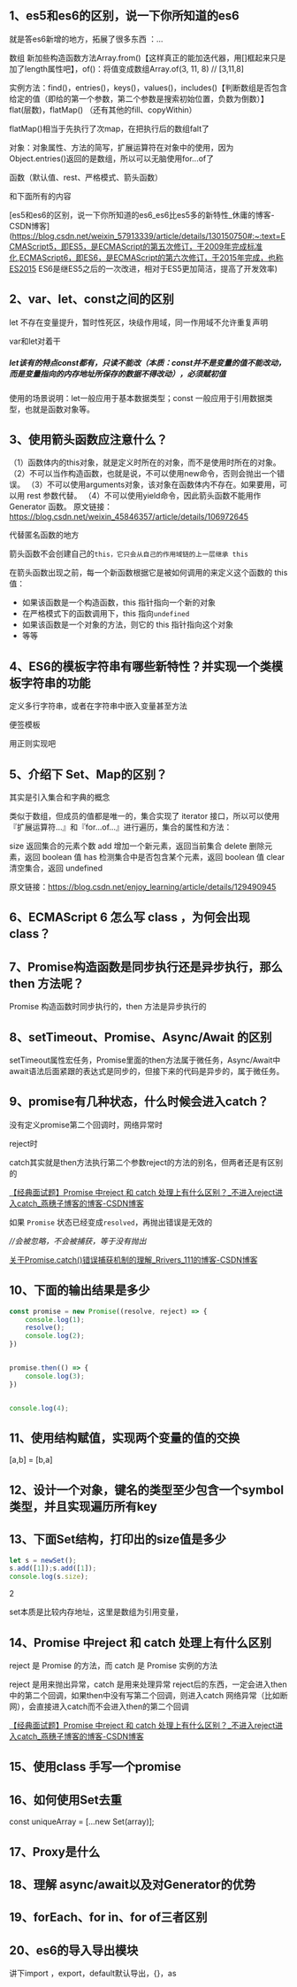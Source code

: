 ## **1、es5和es6的区别，说一下你所知道的es6**

就是答es6新增的地方，拓展了很多东西 ：...		

数组		新加些构造函数方法Array.from()【这样真正的能加迭代器，用[]框起来只是加了length属性吧】，of()：将值变成数组Array.of(3, 11, 8) // [3,11,8]

实例方法：find()，entries()，keys()，values()，includes()【判断数组是否包含给定的值（即给的第一个参数，第二个参数是搜索初始位置，负数为倒数）】	flat(层数)，flatMap()  （还有其他的fill、copyWithin）

flatMap()相当于先执行了次map，在把执行后的数组falt了

对象：对象属性、方法的简写，扩展运算符在对象中的使用，因为Object.entries()返回的是数组，所以可以无脑使用for...of了

函数（默认值、rest、严格模式、箭头函数） 

和下面所有的内容

[es5和es6的区别，说一下你所知道的es6_es6比es5多的新特性_休庸的博客-CSDN博客](https://blog.csdn.net/weixin_57913339/article/details/130150750#:~:text=ECMAScript5，即ES5，是ECMAScript的第五次修订，于2009年完成标准化,ECMAScript6，即ES6，是ECMAScript的第六次修订，于2015年完成，也称ES2015 ES6是继ES5之后的一次改进，相对于ES5更加简洁，提高了开发效率)

## **2、var、let、const之间的区别**

let   不存在变量提升，暂时性死区，块级作用域，同一作用域不允许重复声明

var和let对着干

##### let该有的特点const都有，只读不能改（本质：const并不是变量的值不能改动，而是变量指向的内存地址所保存的数据不得改动），必须赋初值

使用的场景说明：let一般应用于基本数据类型；const 一般应用于引用数据类型，也就是函数对象等。

## **3、使用箭头函数应注意什么？**

（1）函数体内的this对象，就是定义时所在的对象，而不是使用时所在的对象。
（2）不可以当作构造函数，也就是说，不可以使用new命令，否则会抛出一个错误。
（3）不可以使用arguments对象，该对象在函数体内不存在。如果要用，可以用 rest 参数代替。
（4）不可以使用yield命令，因此箭头函数不能用作 Generator 函数。
原文链接：https://blog.csdn.net/weixin_45846357/article/details/106972645

代替匿名函数的地方



箭头函数不会创建自己的`this，它只会从自己的作用域链的上一层继承 this`

在箭头函数出现之前，每一个新函数根据它是被如何调用的来定义这个函数的 this 值：

- 如果该函数是一个构造函数，this 指针指向一个新的对象
- 在严格模式下的函数调用下，this 指向`undefined`
- 如果该函数是一个对象的方法，则它的 this 指针指向这个对象
- 等等

## **4、ES6的模板字符串有哪些新特性？并实现一个类模板字符串的功能**

定义多行字符串，或者在字符串中嵌入变量甚至方法

便签模板



用正则实现吧

## **5、介绍下 Set、Map的区别？**

其实是引入集合和字典的概念

类似于数组，但成员的值都是唯一的，集合实现了 iterator 接口，所以可以使用『扩展运算符…』和『for…of…』进行遍历，集合的属性和方法：

size 返回集合的元素个数
add 增加一个新元素，返回当前集合
delete 删除元素，返回 boolean 值
has 检测集合中是否包含某个元素，返回 boolean 值
clear 清空集合，返回 undefined

原文链接：https://blog.csdn.net/enjoy_learning/article/details/129490945

## **6、ECMAScript 6 怎么写 class ，为何会出现 class？**



## **7、Promise构造函数是同步执行还是异步执行，那么 then 方法呢？**

Promise 构造函数时同步执行的，then 方法是异步执行的

## **8、setTimeout、Promise、Async/Await 的区别**

setTimeout属性宏任务，Promise里面的then方法属于微任务，Async/Await中await语法后面紧跟的表达式是同步的，但接下来的代码是异步的，属于微任务。

## **9、promise有几种状态，什么时候会进入catch？**

没有定义promise第二个回调时，网络异常时



reject时

catch其实就是then方法执行第二个参数reject的方法的别名，但两者还是有区别的

[【经典面试题】Promise 中reject 和 catch 处理上有什么区别？_不进入reject进入catch_燕穗子博客的博客-CSDN博客](https://blog.csdn.net/m0_64346035/article/details/124824116)

如果 `Promise` 状态已经变成`resolved`，再抛出错误是无效的

*//会被忽略，不会被捕获，等于没有抛出*

[关于Promise.catch()错误捕获机制的理解_Rrivers_111的博客-CSDN博客](https://blog.csdn.net/weixin_44776206/article/details/109402410)

## **10、下面的输出结果是多少**

```javascript
const promise = new Promise((resolve, reject) => {
    console.log(1);
    resolve();
    console.log(2);
})


promise.then(() => {
    console.log(3);
})


console.log(4);
```



## **11、使用结构赋值，实现两个变量的值的交换**

[a,b] = [b,a]

## **12、设计一个对象，键名的类型至少包含一个symbol类型，并且实现遍历所有key**



## **13、下面Set结构，打印出的size值是多少**

```javascript
let s = newSet();
s.add([1]);s.add([1]);
console.log(s.size);
```

2

set本质是比较内存地址，这里是数组为引用变量，

## **14、Promise 中reject 和 catch 处理上有什么区别**

reject 是 Promise 的方法，而 catch 是 Promise 实例的方法

reject 是用来抛出异常，catch 是用来处理异常
reject后的东西，一定会进入then中的第二个回调，如果then中没有写第二个回调，则进入catch
网络异常（比如断网），会直接进入catch而不会进入then的第二个回调


[【经典面试题】Promise 中reject 和 catch 处理上有什么区别？_不进入reject进入catch_燕穗子博客的博客-CSDN博客](https://blog.csdn.net/m0_64346035/article/details/124824116)

## **15、使用class 手写一个promise**



## **16、如何使用Set去重**

const uniqueArray = [...new Set(array)];

## **17、Proxy是什么**



## **18、理解 async/await以及对Generator的优势**



## **19、forEach、for in、for of三者区别**



## **20、es6的导入导出模块**

讲下import ，export，default默认导出，{}，as

